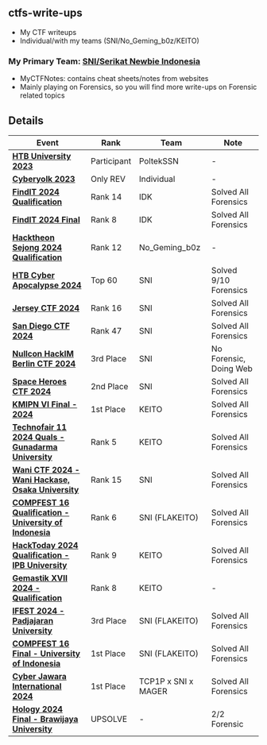 ## ctfs-write-ups
- My CTF writeups
- Individual/with my teams (SNI/No_Geming_b0z/KEITO)

### My Primary Team: [SNI/Serikat Newbie Indonesia](https://serikatnewbie.me)
- MyCTFNotes: contains cheat sheets/notes from websites
- Mainly playing on Forensics, so you will find more write-ups on Forensic related topics


## Details

| Event | Rank | Team | Note |
|------------------------------|--------------|--------------|--------------|
| **[HTB University 2023](https://github.com/jonscafe/ctfs-write-ups/tree/main/HTB_Univ2023)** | Participant | PoltekSSN | - |
| **[Cyberyolk 2023](https://github.com/jonscafe/ctfs-write-ups/tree/main/cyberyolk-2023)** | Only REV | Individual | - |
| **[FindIT 2024 Qualification](https://github.com/jonscafe/ctfs-write-ups/tree/main/findit-2024-quals)** | Rank 14 | IDK | Solved All Forensics |
| **[FindIT 2024 Final](https://github.com/jonscafe/ctfs-write-ups/tree/main/findit-2024-final)** | Rank 8 | IDK | Solved All Forensics |
| **[Hacktheon Sejong 2024 Qualification](https://github.com/jonscafe/ctfs-write-ups/tree/main/hacktheon-2024-quals)** | Rank 12 | No_Geming_b0z | - |
| **[HTB Cyber Apocalypse 2024](https://github.com/jonscafe/ctfs-write-ups/tree/main/htb-cyberapocalypse2024)** | Top 60 | SNI | Solved 9/10 Forensics |
| **[Jersey CTF 2024](https://github.com/jonscafe/ctfs-write-ups/tree/main/jerseyctf-2024)** | Rank 16 | SNI | Solved All Forensics |
| **[San Diego CTF 2024](https://github.com/jonscafe/ctfs-write-ups/tree/main/sandiegoctf-2024)** | Rank 47 | SNI | Solved All Forensics |
| **[Nullcon HackIM Berlin CTF 2024](https://github.com/jonscafe/ctfs-write-ups/tree/main/nullcon-hackim-berlin-2024)** | 3rd Place | SNI | No Forensic, Doing Web |
| **[Space Heroes CTF 2024](https://github.com/jonscafe/ctfs-write-ups/tree/main/spaceheroes-2024)** | 2nd Place | SNI | Solved All Forensics |
| **[KMIPN VI Final - 2024](https://github.com/jonscafe/ctfs-write-ups/tree/main/kmipn-vi-final)** | 1st Place | KEITO | Solved All Forensics |
| **[Technofair 11 2024 Quals - Gunadarma University](https://github.com/jonscafe/ctfs-write-ups/tree/main/technofair-11)** | Rank 5 | KEITO | Solved All Forensics |
| **[Wani CTF 2024 - Wani Hackase, Osaka University](https://github.com/jonscafe/ctfs-write-ups/tree/main/wani-ctf-2024)** | Rank 15 | SNI | Solved All Forensics |
| **[COMPFEST 16 Qualification - University of Indonesia](https://github.com/jonscafe/ctfs-write-ups/tree/main/compfest-2024-quals)** | Rank 6 | SNI (FLAKEITO) | Solved All Forensics |
| **[HackToday 2024 Qualification - IPB University](https://github.com/jonscafe/ctfs-write-ups/tree/main/hacktoday-2024-quals)** | Rank 9 | KEITO | Solved All Forensics |
| **[Gemastik XVII 2024 - Qualification](https://github.com/jonscafe/ctfs-write-ups/tree/main/gemastik-2024-quals)** | Rank 8 | KEITO | - |
| **[IFEST 2024 - Padjajaran University](https://github.com/jonscafe/ctfs-write-ups/tree/main/ifest-2024)** | 3rd Place | SNI (FLAKEITO) | Solved All Forensics |
| **[COMPFEST 16 Final - University of Indonesia](https://github.com/jonscafe/ctfs-write-ups/tree/main/compfest-2024-final)** | 1st Place | SNI (FLAKEITO) | Solved All Forensics |
| **[Cyber Jawara International 2024](https://github.com/jonscafe/ctfs-write-ups/tree/main/cyberjawara-international-2024)** | 1st Place | TCP1P x SNI x MAGER | Solved All Forensics |
| **[Hology 2024 Final - Brawijaya University](https://github.com/jonscafe/ctfs-write-ups/tree/main/hology-2024-final)** | UPSOLVE | - | 2/2 Forensic |
